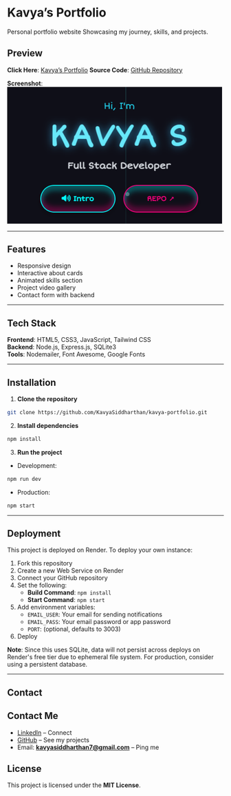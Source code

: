 # Kavya’s Portfolio
Personal portfolio website Showcasing my journey, skills, and projects.


## Preview
**Click Here**: [Kavya’s Portfolio](https://kavyasiddportfolio.onrender.com/)
**Source Code**: [GitHub Repository](https://github.com/KavyaSiddharthan/kavya-portfolio)


**Screenshot**:
<img src="assets/previewimage.png" alt="Portfolio Preview" width="500">

---

## Features  
- Responsive design  
- Interactive about cards  
- Animated skills section  
- Project video gallery  
- Contact form with backend    

---

## Tech Stack  
**Frontend**: HTML5, CSS3, JavaScript, Tailwind CSS  
**Backend**: Node.js, Express.js, SQLite3  
**Tools**: Nodemailer, Font Awesome, Google Fonts  

---

## Installation  
1. **Clone the repository**
```bash
git clone https://github.com/KavyaSiddharthan/kavya-portfolio.git
```

2. **Install dependencies**

```bash
npm install
```

3. **Run the project**

* Development:

```bash
npm run dev
```

* Production:

```bash
npm start
```

---

## Deployment

This project is deployed on Render. To deploy your own instance:

1. Fork this repository
2. Create a new Web Service on Render
3. Connect your GitHub repository
4. Set the following:
   - **Build Command**: `npm install`
   - **Start Command**: `npm start`
5. Add environment variables:
   - `EMAIL_USER`: Your email for sending notifications
   - `EMAIL_PASS`: Your email password or app password
   - `PORT`: (optional, defaults to 3003)
6. Deploy

**Note**: Since this uses SQLite, data will not persist across deploys on Render's free tier due to ephemeral file system. For production, consider using a persistent database.

---

## Contact

## Contact Me

* [LinkedIn](https://www.linkedin.com/in/kavya-siddharthan) – Connect
* [GitHub](https://github.com/KavyaSiddharthan) – See my projects
* Email: **[kavyasiddharthan7@gmail.com](mailto:kavyasiddharthan7@gmail.com)** – Ping me


## License

This project is licensed under the **MIT License**.
